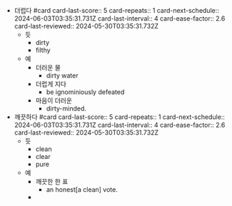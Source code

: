 - 더럽다 #card
  card-last-score:: 5
  card-repeats:: 1
  card-next-schedule:: 2024-06-03T03:35:31.731Z
  card-last-interval:: 4
  card-ease-factor:: 2.6
  card-last-reviewed:: 2024-05-30T03:35:31.732Z
	- 듯
		- dirty
		- filthy
	- 예
		- 더러운 물
			- dirty water
		- 더럽게 지다
			- be ignominiously defeated
		- 마음이 더러운
			- dirty-minded.
- 깨끗하다 #card
  card-last-score:: 5
  card-repeats:: 1
  card-next-schedule:: 2024-06-03T03:35:31.731Z
  card-last-interval:: 4
  card-ease-factor:: 2.6
  card-last-reviewed:: 2024-05-30T03:35:31.732Z
	- 듯
		- clean
		- clear
		- pure
	- 예
		- 깨끗한 한 표
			- an honest[a clean] vote.
		-
